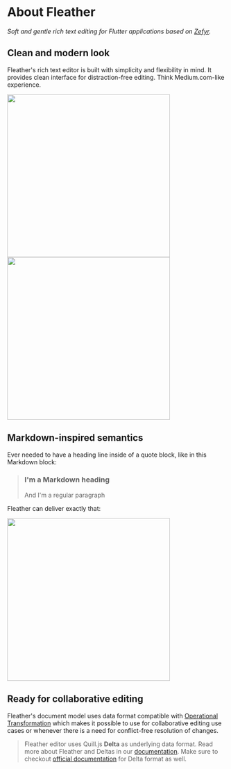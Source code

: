 # About Fleather

<!-- [![Build Status](https://travis-ci.com/memspace/zefyr.svg?branch=master)](https://travis-ci.com/memspace/zefyr) [![codecov](https://codecov.io/gh/memspace/zefyr/branch/master/graph/badge.svg)](https://codecov.io/gh/memspace/zefyr) -->

*Soft and gentle rich text editing for Flutter applications based on [Zefyr](https://github.com/memspace/zefyr).*

## Clean and modern look

Fleather's rich text editor is built with simplicity and flexibility in
mind. It provides clean interface for distraction-free editing. Think
Medium.com-like experience.

<img src="https://github.com/fleather-editor/fleather/raw/master/assets/zefyr-1.png" width="375"> <img src="https://github.com/fleather-editor/fleather/raw/master/assets/zefyr-2.png" width="375">

## Markdown-inspired semantics

Ever needed to have a heading line inside of a quote block, like in
this Markdown block:

> ### I'm a Markdown heading
> And I'm a regular paragraph

Fleather can deliver exactly that:

<img src="https://github.com/fleather-editor/fleather/raw/master/assets/markdown-semantics.png" width="375">


## Ready for collaborative editing

Fleather's document model uses data format compatible with
[Operational Transformation][ot] which makes it possible to use for
collaborative editing use cases or whenever there is a need for
conflict-free resolution of changes.

> Fleather editor uses Quill.js **Delta** as underlying data format. Read
> more about Fleather and Deltas in our [documentation](doc/concepts/data-and-document.md).
> Make sure to checkout [official documentation][delta] for Delta format
> as well.

[delta]: https://quilljs.com/docs/delta/
[ot]: https://en.wikipedia.org/wiki/Operational_transformation
